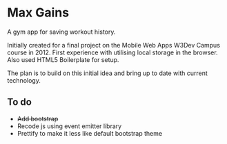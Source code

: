 # Max Gains

A gym app for saving workout history.

Initially created for a final project on the Mobile Web Apps W3Dev Campus course in 2012. First experience with utilising local storage in the browser. Also used HTML5 Boilerplate for setup.

The plan is to build on this initial idea and bring up to date with current technology.

## To do

* ~~Add bootstrap~~
* Recode js using event emitter library
* Prettify to make it less like default bootstrap theme
